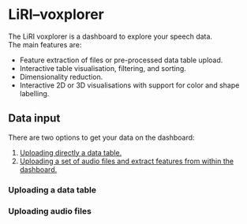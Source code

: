 # LiRI–voxplorer
The LiRI voxplorer is a dashboard to explore your speech data.  
The main features are:
- Feature extraction of files or pre-processed data table upload.
- Interactive table visualisation, filtering, and sorting.
- Dimensionality reduction.
- Interactive 2D or 3D visualisations with support for color and shape labelling.

## Data input
There are two options to get your data on the dashboard:
1. [Uploading directly a data table.](#uploading-a-data-table)
2. [Uploading a set of audio files and extract features from within the dashboard.](#uploading-audio-files)

### Uploading a data table


### Uploading audio files
